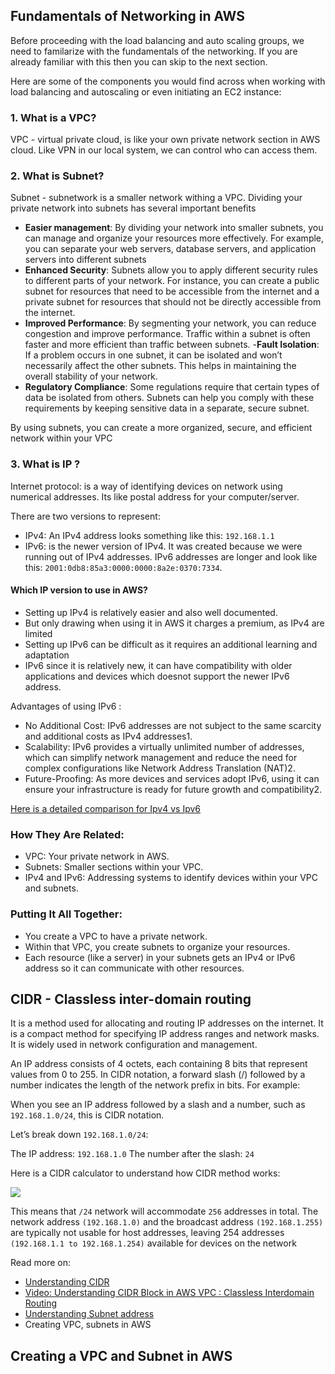 ## Fundamentals of Networking in AWS

Before proceeding with the load balancing and auto scaling groups, we need to familarize with the fundamentals of the networking. If you are already familiar with this then you can skip to the next section.

Here are some of the components you would find across when working with load balancing and autoscaling or even initiating an EC2 instance:

### 1. What is a VPC?

VPC - virtual private cloud, is like your own private network section in AWS cloud. Like VPN in our local system, we can control who can access them.

### 2. What is Subnet?

Subnet - subnetwork is a smaller network withing a VPC.
Dividing your private network into subnets has several important benefits

- **Easier management**: By dividing your network into smaller subnets, you can manage and organize your resources more effectively. For example, you can separate your web servers, database servers, and application servers into different subnets
- **Enhanced Security**: Subnets allow you to apply different security rules to different parts of your network. For instance, you can create a public subnet for resources that need to be accessible from the internet and a private subnet for resources that should not be directly accessible from the internet.
- **Improved Performance**: By segmenting your network, you can reduce congestion and improve performance. Traffic within a subnet is often faster and more efficient than traffic between subnets. -**Fault Isolation**: If a problem occurs in one subnet, it can be isolated and won’t necessarily affect the other subnets. This helps in maintaining the overall stability of your network.
- **Regulatory Compliance**: Some regulations require that certain types of data be isolated from others. Subnets can help you comply with these requirements by keeping sensitive data in a separate, secure subnet.

By using subnets, you can create a more organized, secure, and efficient network within your VPC

### 3. What is IP ?

Internet protocol: is a way of identifying devices on network using numerical addresses. Its like postal address for your computer/server.

There are two versions to represent:

- IPv4: An IPv4 address looks something like this: `192.168.1.1`
- IPv6: is the newer version of IPv4. It was created because we were running out of IPv4 addresses. IPv6 addresses are longer and look like this: `2001:0db8:85a3:0000:0000:8a2e:0370:7334`.

#### Which IP version to use in AWS?

- Setting up IPv4 is relatively easier and also well documented.
- But only drawing when using it in AWS it charges a premium, as IPv4 are limited
- Setting up IPv6 can be difficult as it requires an additional learning and adaptation
- IPv6 since it is relatively new, it can have compatibility with older applications and devices which doesnot support the newer IPv6 address.

Advantages of using IPv6 :

- No Additional Cost: IPv6 addresses are not subject to the same scarcity and additional costs as IPv4 addresses1.
- Scalability: IPv6 provides a virtually unlimited number of addresses, which can simplify network management and reduce the need for complex configurations like Network Address Translation (NAT)2.
- Future-Proofing: As more devices and services adopt IPv6, using it can ensure your infrastructure is ready for future growth and compatibility2.

[Here is a detailed comparison for Ipv4 vs Ipv6](https://aws.amazon.com/compare/the-difference-between-ipv4-and-ipv6/)

### How They Are Related:

- VPC: Your private network in AWS.
- Subnets: Smaller sections within your VPC.
- IPv4 and IPv6: Addressing systems to identify devices within your VPC and subnets.

### Putting It All Together:

- You create a VPC to have a private network.
- Within that VPC, you create subnets to organize your resources.
- Each resource (like a server) in your subnets gets an IPv4 or IPv6 address so it can communicate with other resources.

## CIDR - Classless inter-domain routing

It is a method used for allocating and routing IP addresses on the internet. It is a compact method for specifying IP address ranges and network masks. It is widely used in network configuration and management.

An IP address consists of 4 octets, each containing 8 bits that represent values from 0 to 255. In CIDR notation, a forward slash (/) followed by a number indicates the length of the network prefix in bits. For example:

When you see an IP address followed by a slash and a number, such as `192.168.1.0/24`, this is CIDR notation.

Let’s break down `192.168.1.0/24`:

The IP address: `192.168.1.0`
The number after the slash: `24`

Here is a CIDR calculator to understand how CIDR method works:

<a href="https://cidr.xyz/#192.168.1.0/24"><img src="https://github.com/yuvadm/cidr.xyz/raw/master/cidr.png" heigth=300/></a>

This means that `/24` network will accommodate `256` addresses in total. The network address `(192.168.1.0)` and the broadcast address `(192.168.1.255)` are typically not usable for host addresses, leaving 254 addresses `(192.168.1.1 to 192.168.1.254)` available for devices on the network

Read more on:

- [Understanding CIDR](https://www.howtouselinux.com/post/understanding-cidr-24)
- [Video: Understanding CIDR Block in AWS VPC : Classless Interdomain Routing](https://youtu.be/I_LXaIg6mkM?si=UkarOqgyGiEHH5Px)
- [Understanding Subnet address](https://www.howtouselinux.com/post/understanding-cidr-24)
- Creating VPC, subnets in AWS

## Creating a VPC and Subnet in AWS
